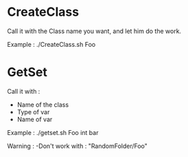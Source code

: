 # CreateClass

Call it with the Class name you want, and let him do the work.

Example :
./CreateClass.sh Foo

# GetSet

Call it with :
  - Name of the class
  - Type of var
  - Name of var

Example :
./getset.sh Foo int bar


Warning :
  -Don't work with : "RandomFolder/Foo"
